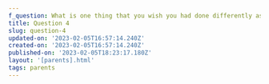 ```yaml
---
f_question: What is one thing that you wish you had done differently as a parent?
title: Question 4
slug: question-4
updated-on: '2023-02-05T16:57:14.240Z'
created-on: '2023-02-05T16:57:14.240Z'
published-on: '2023-02-05T18:23:17.180Z'
layout: '[parents].html'
tags: parents
---
```



